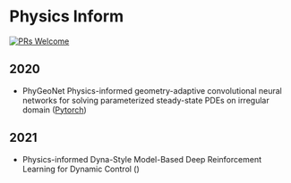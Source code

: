 # Physics Inform

[![PRs Welcome](https://img.shields.io/badge/PRs-welcome-brightgreen.svg?style=flat-square)](http://makeapullrequest.com)

## 2020
* PhyGeoNet Physics-informed geometry-adaptive convolutional neural networks for solving parameterized steady-state PDEs on irregular domain ([Pytorch](https://github.com/Jianxun-Wang/phygeonet))

## 2021
* Physics-informed Dyna-Style Model-Based Deep Reinforcement Learning for Dynamic Control ([]())



